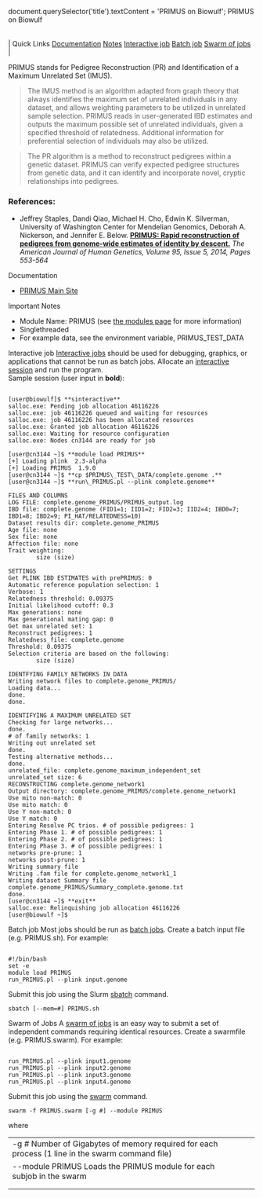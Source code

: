 

document.querySelector('title').textContent = 'PRIMUS on Biowulf';
PRIMUS on Biowulf


|  |
| --- |
| 
Quick Links
[Documentation](#doc)
[Notes](#notes)
[Interactive job](#int) 
[Batch job](#sbatch) 
[Swarm of jobs](#swarm) 
 |



PRIMUS stands for Pedigree Reconstruction (PR) and Identification of a Maximum Unrelated Set (IMUS).

> 
>  The IMUS method is an algorithm adapted from graph theory that always identifies the maximum set of unrelated individuals
>  in any dataset, and allows weighting parameters to be utilized in unrelated sample selection. PRIMUS reads in user-generated
>  IBD estimates and outputs the maximum possible set of unrelated individuals, given a specified threshold of relatedness.
>  Additional information for preferential selection of individuals may also be utilized.
> 



> 
>  The PR algorithm is a method to reconstruct pedigrees within a genetic dataset. PRIMUS can verify expected pedigree structures
>  from genetic data, and it can identify and incorporate novel, cryptic relationships into pedigrees.
> 





### References:


* Jeffrey Staples, Dandi Qiao, Michael H. Cho, Edwin K. Silverman, University of Washington Center for Mendelian Genomics,
 Deborah A. Nickerson, and Jennifer E. Below. 
 [**PRIMUS: Rapid reconstruction of pedigrees from genome-wide estimates of identity by descent.**](https://doi.org/10.1016/j.ajhg.2014.10.005)
*The American Journal of Human Genetics, Volume 95, Issue 5, 2014, Pages 553-564*


Documentation
* [PRIMUS Main Site](https://primus.gs.washington.edu/primusweb/index.html)


Important Notes
* Module Name: PRIMUS (see [the modules page](/apps/modules.html) for more information)
* Singlethreaded
* For example data, see the environment variable, PRIMUS\_TEST\_DATA



Interactive job
[Interactive jobs](/docs/userguide.html#int) should be used for debugging, graphics, or applications that cannot be run as batch jobs.
Allocate an [interactive session](/docs/userguide.html#int) and run the program.   
Sample session (user input in **bold**):



```

[user@biowulf]$ **sinteractive**
salloc.exe: Pending job allocation 46116226
salloc.exe: job 46116226 queued and waiting for resources
salloc.exe: job 46116226 has been allocated resources
salloc.exe: Granted job allocation 46116226
salloc.exe: Waiting for resource configuration
salloc.exe: Nodes cn3144 are ready for job

[user@cn3144 ~]$ **module load PRIMUS**
[+] Loading plink  2.3-alpha
[+] Loading PRIMUS  1.9.0
[user@cn3144 ~]$ **cp $PRIMUS\_TEST\_DATA/complete.genome .**
[user@cn3144 ~]$ **run\_PRIMUS.pl --plink complete.genome**

FILES AND COLUMNS
LOG FILE: complete.genome_PRIMUS/PRIMUS_output.log
IBD file: complete.genome (FID1=1; IID1=2; FID2=3; IID2=4; IBD0=7; IBD1=8; IBD2=9; PI_HAT/RELATEDNESS=10)
Dataset results dir: complete.genome_PRIMUS
Age file: none
Sex file: none
Affection file: none
Trait weighting:
        size (size)

SETTINGS
Get PLINK IBD ESTIMATES with prePRIMUS: 0
Automatic reference population selection: 1
Verbose: 1
Relatedness threshold: 0.09375
Initial likelihood cutoff: 0.3
Max generations: none
Max generational mating gap: 0
Get max unrelated set: 1
Reconstruct pedigrees: 1
Relatedness_file: complete.genome
Threshold: 0.09375
Selection criteria are based on the following:
        size (size)

IDENTFYING FAMILY NETWORKS IN DATA
Writing network files to complete.genome_PRIMUS/
Loading data...
done.
done.

IDENTIFYING A MAXIMUM UNRELATED SET
Checking for large networks...
done.
# of family networks: 1
Writing out unrelated set
done.
Testing alternative methods...
done.
unrelated_file: complete.genome_maximum_independent_set
unrelated_set size: 6
RECONSTRUCTING complete.genome_network1
Output directory: complete.genome_PRIMUS/complete.genome_network1
Use mito non-match: 0
Use mito match: 0
Use Y non-match: 0
Use Y match: 0
Entering Resolve PC trios. # of possible pedigrees: 1
Entering Phase 1. # of possible pedigrees: 1
Entering Phase 2. # of possible pedigrees: 1
Entering Phase 3. # of possible pedigrees: 1
networks pre-prune: 1
networks post-prune: 1
Writing summary file
Writing .fam file for complete.genome_network1_1
Writing dataset Summary file complete.genome_PRIMUS/Summary_complete.genome.txt
done.
[user@cn3144 ~]$ **exit**
salloc.exe: Relinquishing job allocation 46116226
[user@biowulf ~]$

```


Batch job
Most jobs should be run as [batch jobs](/docs/userguide.html#submit).
Create a batch input file (e.g. PRIMUS.sh). For example:



```

#!/bin/bash
set -e
module load PRIMUS
run_PRIMUS.pl --plink input.genome

```

Submit this job using the Slurm [sbatch](/docs/userguide.html) command.



```
sbatch [--mem=#] PRIMUS.sh
```

Swarm of Jobs 
A [swarm of jobs](/apps/swarm.html) is an easy way to submit a set of independent commands requiring identical resources.
Create a swarmfile (e.g. PRIMUS.swarm). For example:



```

run_PRIMUS.pl --plink input1.genome
run_PRIMUS.pl --plink input2.genome
run_PRIMUS.pl --plink input3.genome
run_PRIMUS.pl --plink input4.genome

```

Submit this job using the [swarm](/apps/swarm.html) command.



```
swarm -f PRIMUS.swarm [-g #] --module PRIMUS
```

where


|  |  |  |  |
| --- | --- | --- | --- |
| -g *#*  Number of Gigabytes of memory required for each process (1 line in the swarm command file)
 | --module PRIMUS Loads the PRIMUS module for each subjob in the swarm 
 | |
 | |








